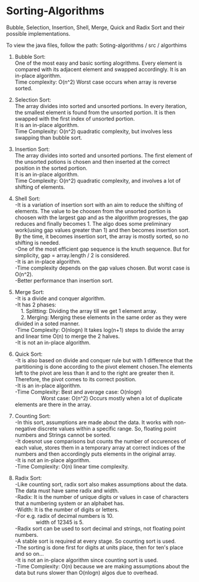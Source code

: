 # Sorting-Algorithms
Bubble, Selection, Insertion, Shell, Merge, Quick and Radix Sort and their possible implementations.

To view the java files, follow the path: Soting-algorithms / src / algorthims

1. Bubble Sort: <br />
   One of the most easy and basic sorting alogrithms. Every element is compared with its adjacent element and swapped accordingly.
   It is an in-place algorithm. <br />
   Time complexity: O(n^2) Worst case occurs when array is reverse sorted.<br />
 
2. Selection Sort:<br />
   The array divides into sorted and unsorted portions. In every iteration, the smallest element is found from the unsorted portion.
   It is then swapped with the first index of unsorted portion.<br />
   It is an in-place algorithm.<br />
   Time Complexity: O(n^2) quadratic complexity, but involves less swapping than bubble sort.<br />
   
3. Insertion Sort:<br />
   The array divides into sorted and unsorted portions. The first element of the unsorted potions is chosen and then inserted at the correct       
   position in the sorted portion.<br />
   It is an in-place algorithm. <br />
   Time Complexity: O(n^2) quadratic complexity, and involves a lot of shifting of elements.<br />
   
4. Shell Sort: <br />
  -It is a variation of insertion sort with an aim to reduce the shifting of elements.
   The value to be choosen from the unsorted portion is choosen with the largest gap and as the algorithm progresses, the gap reduces and
   finally becomes 1. The algo does some preliminary work(using gap values greater than 1) and then becomes insertion sort. By the time, it
   becomes insertion sort, the array is mostly sorted, so no shifting is needed.<br />
  -One of the most efficient gap sequence is the knuth sequence. But for simplicity, gap = array.length / 2 is considered.<br />
  -It is an in-place algorithm.<br />
  -Time complexity depends on the gap values chosen. But worst case is O(n^2).<br />
  -Better performance than insertion sort.<br />
  
  
5. Merge Sort: <br />
  -It is a divide and conquer algorithm.<br />
  -It has 2 phases: <br />
   &nbsp;&nbsp;&nbsp;&nbsp;1. Splitting: Dividing the array till we get 1 element array.<br />
   &nbsp;&nbsp;&nbsp;&nbsp;2. Merging: Merging these elements in the same order as they were divided in a soted manner.<br />
  -Time Complexity: O(nlogn) It takes log(n+1) steps to divide the array and linear time O(n) to merge the 2 halves.<br />
  -It is not an in-place algorithm.<br />
  
  
6. Quick Sort: <br />
  -It is also based on divide and conquer rule but with 1 difference that the partitioning is done according to the pivot element chosen.The elements left to the pivot are less than it and to the right are greater then it. Therefore, the pivot comes to its correct position.<br />
  -It is an in-place algorithm. <br />
  -Time Complexity: Best and average case: O(nlogn)<br />
   &emsp;&emsp;&emsp;&emsp;&emsp;Worst case: O(n^2) Occurs mostly when a lot of duplicate elements are there in the array. <br />
               
               
7. Counting Sort: <br />
  -In this sort, assumptions are made about the data. It works with non-negative discrete values within a specific range. So, floating point numbers and Strings cannot be sorted.<br />
  -It doesnot use comparisons but counts the number of occurences of each value, stores them in a temporary array at correct indices of the numbers and then accordingly puts elements in the original array.<br />
  -It is not an in-place algorithm.<br />
  -Time Complexity: O(n) linear time complexity.<br />


8. Radix Sort:<br />
  -Like counting sort, radix sort also makes assumptions about the data. The data must have same radix and width.<br />
  -Radix: It is the number of unique digits or values in case of characters that a numbering system or an alphabet has.<br />
  -Width: It is the number of digits or letters. <br />
  -For e.g. radix of decimal numbers is 10.<br />
   &emsp;&emsp;&emsp;&emsp;width of 12345 is 5.<br />
  -Radix sort can be used to sort decimal and strings, not floating point numbers.<br /> 
  -A stable sort is required at every stage. So counting sort is used.<br />
  -The sorting is done first for digits at units place, then for ten's place and so on...<br />
  -It is not an in-place algorithm since counting sort is used.<br />
  -Time Complexity: O(n) because we are making assumptions about the data but runs slower than O(nlogn) algos due to overhead.<br />
   
